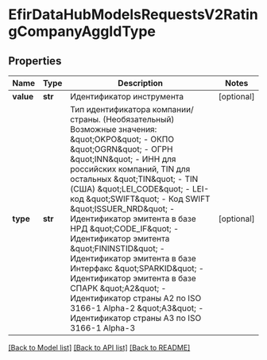 # EfirDataHubModelsRequestsV2RatingCompanyAggIdType

## Properties
Name | Type | Description | Notes
------------ | ------------- | ------------- | -------------
**value** | **str** | Идентификатор инструмента | [optional] 
**type** | **str** | Тип идентификатора компании/страны. (Необязательный) Возможные значения:  \&quot;OKPO\&quot; - ОКПО  \&quot;OGRN\&quot; - ОГРН  \&quot;INN\&quot; - ИНН для российских компаний, TIN для остальных  \&quot;TIN\&quot; - TIN (США)  \&quot;LEI_CODE\&quot; - LEI-код  \&quot;SWIFT\&quot; - Код SWIFT  \&quot;ISSUER_NRD\&quot; - Идентификатор эмитента в базе НРД  \&quot;CODE_IF\&quot; - Идентификатор эмитента  \&quot;FININSTID\&quot; - Идентификатор эмитента в базе Интерфакс  \&quot;SPARKID\&quot; - Идентификатор эмитента в базе СПАРК  \&quot;A2\&quot; - Идентификатор страны A2 по ISO 3166-1 Alpha-2  \&quot;A3\&quot; - Идентификатор страны A3 по ISO 3166-1 Alpha-3 | [optional] 

[[Back to Model list]](../README.md#documentation-for-models) [[Back to API list]](../README.md#documentation-for-api-endpoints) [[Back to README]](../README.md)

